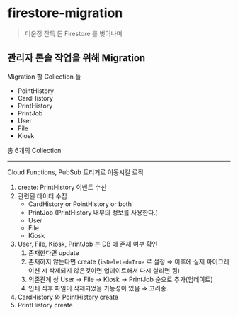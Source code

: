 # firestore-migration

> 미운정 잔득 든 Firestore 를 벗어나며

## 관리자 콘솔 작업을 위해 Migration

Migration 할 Collection 들

* PointHistory
* CardHistory
* PrintHistory
* PrintJob
* User
* File
* Kiosk

총 6개의 Collection

---

Cloud Functions, PubSub 트리거로 이동시킬 로직

1. create: PrintHistory 이벤트 수신
2. 관련된 데이터 수집
    - CardHistory or PointHistory or both
    - PrintJob (PrintHistory 내부의 정보를 사용한다.)
    - User
    - File
    - Kiosk
3. User, File, Kiosk, PrintJob 는 DB 에 존재 여부 확인
    1. 존재한다면 update
    2. 존재하지 않는다면 create (`isDeleted=True` 로 설정 ⇒ 이후에 실제 마이그레이션 시 삭제되지 않은것이면 업데이트해서 다시 살리면 됨)
    3. 의존관계 상 User → File → Kiosk → PrintJob 순으로 추가(업데이트)
    4. 인쇄 직후 파일이 삭제되었을 가능성이 있음 ⇒ 고려중...
4. CardHistory 와 PointHistory create
5. PrintHistory create